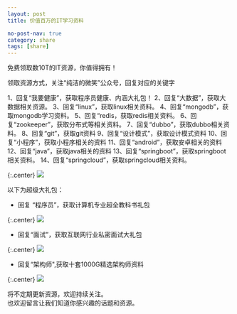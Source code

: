 ```yaml
---
layout: post
title: 价值百万的IT学习资料

no-post-nav: true
category: share
tags: [share]
---
```


免费领取数10T的IT资源，你值得拥有！

领取资源方式，关注“纯洁的微笑”公众号，回复对应的关键字

1、回复“我要健康”，获取程序员健康、内涵大礼包！ 
2、回复“大数据”，获取大数据相关资源。 
3、回复“linux”，获取linux相关资料。 
4、回复“mongodb”，获取mongodb学习资料。 
5、回复“redis，获取redis相关资料。 
6、回复“zookeeper”，获取分布式等相关资料。 
7、回复“dubbo”，获取dubbo相关资料。
8、回复“git”，获取git资料
9、回复“设计模式”，获取设计模式资料
10、回复“小程序”，获取小程序相关的资料 
11、回复“android”，获取安卓相关的资料 
12、回复“java”，获取java相关的资料
13、回复“springboot”，获取springboot相关资料。
14、回复“springcloud”，获取springcloud相关资料。
  
{:.center}
![](http://www.ityouknow.com/assets/images/2017/book/AB.jpg)  

以下为超级大礼包：

- 回复 “程序员”，获取计算机专业超全教科书礼包

{:.center}
![](http://www.ityouknow.com/assets/images/2017/book/programmer.jpeg)  


- 回复“面试”，获取互联网行业私密面试大礼包

{:.center}
![](http://www.ityouknow.com/assets/images/2017/book/Interview.jpg)  

- 回复“架构师",获取十套1000G精选架构师资料

{:.center}
![](http://www.ityouknow.com/assets/images/2017/book/architect.png)  


将不定期更新资源，欢迎持续关注。  
也欢迎留言让我们知道你感兴趣的话题和资源。